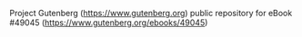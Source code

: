 Project Gutenberg (https://www.gutenberg.org) public repository for
eBook #49045 (https://www.gutenberg.org/ebooks/49045)
